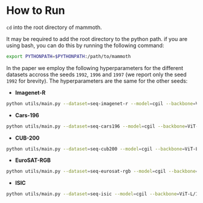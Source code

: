# How to Run
`cd` into the root directory of mammoth.

It may be required to add the root directory to the python path. if you are using bash, you can do this by running the following command:
```bash
export PYTHONPATH=$PYTHONPATH:/path/to/mammoth
```

In the paper we employ the following hyperparameters for the different datasets accross the seeds `1992`, `1996` and `1997` (we report only the seed `1992` for brevity). The hyperparameters are the same for the other seeds:

- **Imagenet-R**

```bash
python utils/main.py --dataset=seq-imagenet-r --model=cgil --backbone=ViT-L/14 --lr=0.01 --g_models=vae --optim_alignment=adamw --learning_rate_alignment=0.05 --eval_future=1 --seed=1992 --combo_context=1 --gr_vae_n_iters=500 --num_epochs_alignment=60
```

- **Cars-196**

```bash
python utils/main.py --dataset=seq-cars196 --model=cgil --backbone=ViT-L/14 --lr=0.01 --g_models=vae --optim_alignment=adamw --learning_rate_alignment=0.03 --eval_future=1 --seed=1992 --combo_context=1 --gr_vae_n_iters=500 --num_epochs_alignment=60
```

- **CUB-200**

```bash
python utils/main.py --dataset=seq-cub200 --model=cgil --backbone=ViT-L/14 --lr=0.01 --g_models=vae --optim_alignment=adamw --learning_rate_alignment=0.01 --eval_future=1 --seed=1992 --combo_context=1 --gr_vae_n_iters=500 --num_epochs_alignment=60
```

- **EuroSAT-RGB**

```bash
python utils/main.py --dataset=seq-eurosat-rgb --model=cgil --backbone=ViT-L/14 --lr=0.01 --g_models=vae --optim_alignment=adamw --learning_rate_alignment=0.03 --eval_future=1 --seed=1992 --combo_context=1 --gr_vae_n_iters=500 --num_epochs_alignment=150
```

- **ISIC**

```bash
python utils/main.py --dataset=seq-isic --model=cgil --backbone=ViT-L/14 --lr=0.01 --g_models=vae --optim_alignment=adamw --learning_rate_alignment=0.05 --eval_future=1 --seed=1992 --combo_context=1 --gr_vae_n_iters=750 --num_epochs_alignment=150
```
